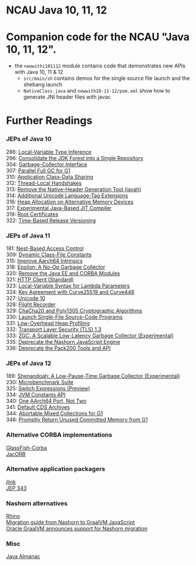 NCAU Java 10, 11, 12
==========================

# Companion code for the NCAU "Java 10, 11, 12".

 * the `newwithi101112` module contains code that demonstrates new APIs with Java 10, 11 & 12
   * `src/main/sh` contains demos for the single source file launch and the shebang launch
   * `NativeClass.java` and `newwith10-11-12/pom.xml` show how to generate JNI header files with javac

# Further Readings

### JEPs of Java 10 
286: [Local-Variable Type Inference](https://openjdk.java.net/jeps/286)  
296: [Consolidate the JDK Forest into a Single Repository](https://openjdk.java.net/jeps/296)  
304: [Garbage-Collector Interface](https://openjdk.java.net/jeps/304)  
307: [Parallel Full GC for G1](https://openjdk.java.net/jeps/307)  
310: [Application Class-Data Sharing](https://openjdk.java.net/jeps/310)  
312: [Thread-Local Handshakes](https://openjdk.java.net/jeps/312)  
313: [Remove the Native-Header Generation Tool (javah)](https://openjdk.java.net/jeps/313)  
314: [Additional Unicode Language-Tag Extensions](https://openjdk.java.net/jeps/314)  
316: [Heap Allocation on Alternative Memory Devices](https://openjdk.java.net/jeps/316)  
317: [Experimental Java-Based JIT Compiler](https://openjdk.java.net/jeps/317)  
319: [Root Certificates](https://openjdk.java.net/jeps/319)  
322: [Time-Based Release Versioning](https://openjdk.java.net/jeps/322)

### JEPs of Java 11
181: [Nest-Based Access Control](https://openjdk.java.net/jeps/181)  
309: [Dynamic Class-File Constants](https://openjdk.java.net/jeps/309)  
315: [Improve Aarch64 Intrinsics](https://openjdk.java.net/jeps/315)  
318: [Epsilon: A No-Op Garbage Collector](https://openjdk.java.net/jeps/318)  
320: [Remove the Java EE and CORBA Modules](https://openjdk.java.net/jeps/320)  
321: [HTTP Client (Standard)](https://openjdk.java.net/jeps/321)  
323: [Local-Variable Syntax for Lambda Parameters](https://openjdk.java.net/jeps/323)  
324: [Key Agreement with Curve25519 and Curve448](https://openjdk.java.net/jeps/324)  
327: [Unicode 10](https://openjdk.java.net/jeps/327)  
328: [Flight Recorder](https://openjdk.java.net/jeps/328)  
329: [ChaCha20 and Poly1305 Cryptographic Algorithms](https://openjdk.java.net/jeps/329)  
330: [Launch Single-File Source-Code Programs](https://openjdk.java.net/jeps/330)  
331: [Low-Overhead Heap Profiling](https://openjdk.java.net/jeps/331)  
332: [Transport Layer Security (TLS) 1.3](https://openjdk.java.net/jeps/332)  
333: [ZGC: A Scalable Low-Latency Garbage Collector (Experimental)](https://openjdk.java.net/jeps/333)  
335: [Deprecate the Nashorn JavaScript Engine](https://openjdk.java.net/jeps/335)  
336: [Deprecate the Pack200 Tools and API](https://openjdk.java.net/jeps/336)

### JEPs of Java 12
189: [Shenandoah: A Low-Pause-Time Garbage Collector (Experimental)](https://openjdk.java.net/jeps/189)  
230: [Microbenchmark Suite](https://openjdk.java.net/jeps/230)  
325: [Switch Expressions (Preview)](https://openjdk.java.net/jeps/325)  
334: [JVM Constants API](https://openjdk.java.net/jeps/334)  
340: [One AArch64 Port, Not Two](https://openjdk.java.net/jeps/340)  
341: [Default CDS Archives](https://openjdk.java.net/jeps/341)  
344: [Abortable Mixed Collections for G1](https://openjdk.java.net/jeps/344)  
346: [Promptly Return Unused Committed Memory from G1](https://openjdk.java.net/jeps/346)

### Alternative CORBA implementations
[GlassFish-Corba](https://javaee.github.io/glassfish-corba/)  
[JacORB](https://www.jacorb.org/)

### Alternative application packagers
[jlink](https://docs.oracle.com/javase/10/tools/jlink.html)  
[JEP 343](https://openjdk.java.net/jeps/343)

### Nashorn alternatives
[Rhino](https://developer.mozilla.org/de/docs/Rhino)  
[Migration guide from Nashorn to GraalVM JavaScript](https://github.com/graalvm/graaljs/blob/master/docs/user/NashornMigrationGuide.md)  
[Oracle GraalVM announces support for Nashorn migration](https://medium.com/graalvm/oracle-graalvm-announces-support-for-nashorn-migration-c04810d75c1f)  

### Misc
[Java Almanac](https://github.com/marchof/java-almanac/)

